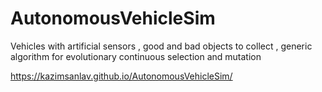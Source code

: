 # AutonomousVehicleSim
Vehicles with artificial sensors , good and bad objects to collect , generic algorithm for evolutionary continuous selection and mutation

https://kazimsanlav.github.io/AutonomousVehicleSim/
